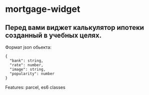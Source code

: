 # mortgage-widget

## Перед вами виджет калькулятор ипотеки созданный в учебных целях.
Формат json обьекта:

```
{
  "bank": string,
  "rate": number,
  "image": string,
  "popularity": number
}
```

Features: parcel, es6 classes

